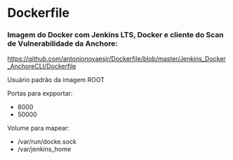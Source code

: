 # Dockerfile

### Imagem do Docker com Jenkins LTS, Docker e cliente do Scan de Vulnerabilidade da Anchore:

https://github.com/antonionovaesjr/Dockerfile/blob/master/Jenkins_Docker_AnchoreCLI/Dockerfile

Usuário padrão da imagem ROOT

Portas para expportar:
- 8000
- 50000

Volume para mapear:

- /var/run/docke.sock
- /var/jenkins_home

